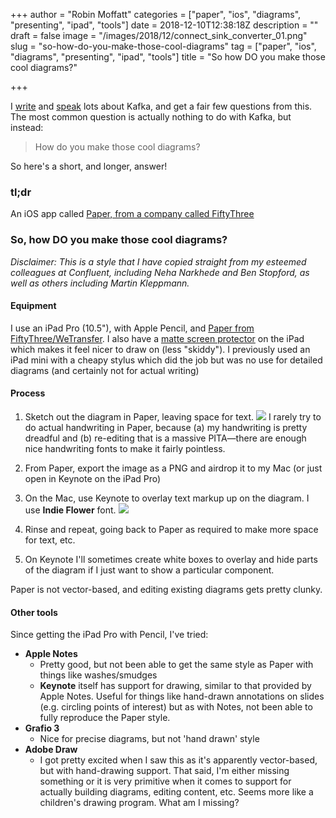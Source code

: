 +++
author = "Robin Moffatt"
categories = ["paper", "ios", "diagrams", "presenting", "ipad", "tools"]
date = 2018-12-10T12:38:18Z
description = ""
draft = false
image = "/images/2018/12/connect_sink_converter_01.png"
slug = "so-how-do-you-make-those-cool-diagrams"
tag = ["paper", "ios", "diagrams", "presenting", "ipad", "tools"]
title = "So how DO you make those cool diagrams?"

+++

I [write](https://www.confluent.io/blog/author/robin/) and [speak](http://rmoff.net/presentations/) lots about Kafka, and get a fair few questions from this. The most common question is actually nothing to do with Kafka, but instead: 

> How do you make those cool diagrams? 

So here's a short, and longer, answer! 

### tl;dr

An iOS app called [Paper, from a company called FiftyThree](https://paper.bywetransfer.com/)

### So, how DO you make those cool diagrams? 

_Disclaimer: This is a style that I have copied straight from my esteemed colleagues at Confluent, including Neha Narkhede and Ben Stopford, as well as others including Martin Kleppmann._

#### Equipment

I use an iPad Pro (10.5"), with Apple Pencil, and [Paper from FiftyThree/WeTransfer](https://paper.bywetransfer.com/). I also have a [matte screen protector](https://www.amazon.co.uk/gp/product/B073X5BML2) on the iPad which makes it feel nicer to draw on (less "skiddy"). I previously used an iPad mini with a cheapy stylus which did the job but was no use for detailed diagrams (and certainly not for actual writing)

#### Process

1. Sketch out the diagram in Paper, leaving space for text. 
    ![](/images/2018/12/diagrams.png)
    I rarely try to do actual handwriting in Paper, because (a) my handwriting is pretty dreadful and (b) re-editing that is a massive PITA—there are enough nice handwriting fonts to make it fairly pointless.

2. From Paper, export the image as a PNG and airdrop it to my Mac (or just open in Keynote on the iPad Pro)
3. On the Mac, use Keynote to overlay text markup up on the diagram. I use **Indie Flower** font.
    ![](/images/2018/12/keynote-1.jpg)

4. Rinse and repeat, going back to Paper as required to make more space for text, etc.
5. On Keynote I'll sometimes create white boxes to overlay and hide parts of the diagram if I just want to show a particular component. 

Paper is not vector-based, and editing existing diagrams gets pretty clunky. 

#### Other tools

Since getting the iPad Pro with Pencil, I've tried:

* **Apple Notes**
    * Pretty good, but not been able to get the same style as Paper with things like washes/smudges
    * **Keynote** itself has support for drawing, similar to that provided by Apple Notes. Useful for things like hand-drawn annotations on slides (e.g. circling points of interest) but as with Notes, not been able to fully reproduce the Paper style.
* **Grafio 3**
    * Nice for precise diagrams, but not 'hand drawn' style
* **Adobe Draw**
    * I got pretty excited when I saw this as it's apparently vector-based, but with hand-drawing support. That said, I'm either missing something or it is very primitive when it comes to support for actually building diagrams, editing content, etc. Seems more like a children's drawing program. What am I missing? 

